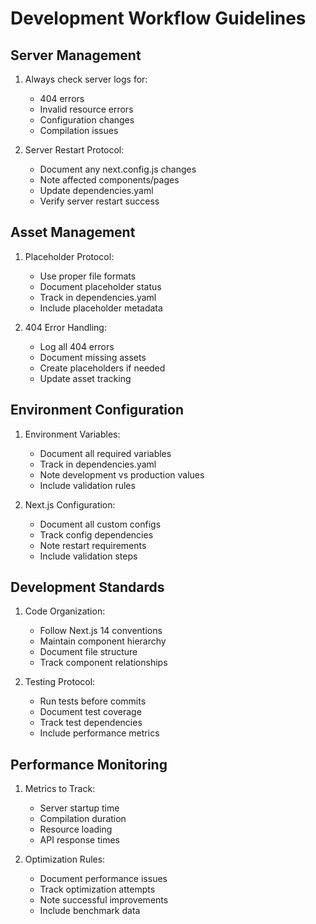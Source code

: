 # Development Workflow Guidelines

## Server Management
1. Always check server logs for:
   - 404 errors
   - Invalid resource errors
   - Configuration changes
   - Compilation issues

2. Server Restart Protocol:
   - Document any next.config.js changes
   - Note affected components/pages
   - Update dependencies.yaml
   - Verify server restart success

## Asset Management
1. Placeholder Protocol:
   - Use proper file formats
   - Document placeholder status
   - Track in dependencies.yaml
   - Include placeholder metadata

2. 404 Error Handling:
   - Log all 404 errors
   - Document missing assets
   - Create placeholders if needed
   - Update asset tracking

## Environment Configuration
1. Environment Variables:
   - Document all required variables
   - Track in dependencies.yaml
   - Note development vs production values
   - Include validation rules

2. Next.js Configuration:
   - Document all custom configs
   - Track config dependencies
   - Note restart requirements
   - Include validation steps

## Development Standards
1. Code Organization:
   - Follow Next.js 14 conventions
   - Maintain component hierarchy
   - Document file structure
   - Track component relationships

2. Testing Protocol:
   - Run tests before commits
   - Document test coverage
   - Track test dependencies
   - Include performance metrics

## Performance Monitoring
1. Metrics to Track:
   - Server startup time
   - Compilation duration
   - Resource loading
   - API response times

2. Optimization Rules:
   - Document performance issues
   - Track optimization attempts
   - Note successful improvements
   - Include benchmark data 